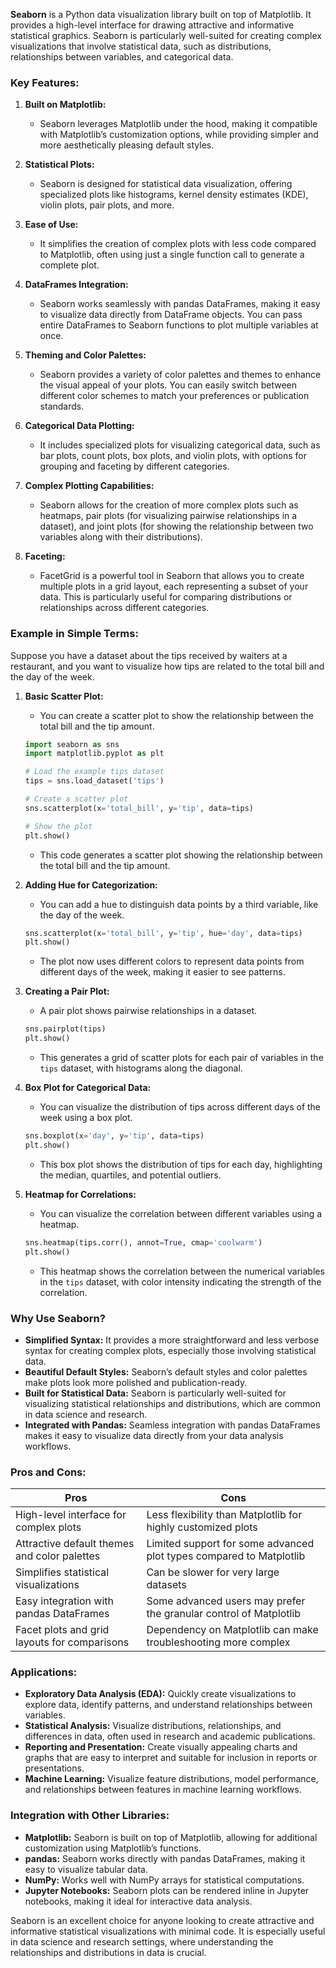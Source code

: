 **Seaborn** is a Python data visualization library built on top of Matplotlib. It provides a high-level interface for drawing attractive and informative statistical graphics. Seaborn is particularly well-suited for creating complex visualizations that involve statistical data, such as distributions, relationships between variables, and categorical data.

### **Key Features:**

1. **Built on Matplotlib:**
   - Seaborn leverages Matplotlib under the hood, making it compatible with Matplotlib’s customization options, while providing simpler and more aesthetically pleasing default styles.

2. **Statistical Plots:**
   - Seaborn is designed for statistical data visualization, offering specialized plots like histograms, kernel density estimates (KDE), violin plots, pair plots, and more.

3. **Ease of Use:**
   - It simplifies the creation of complex plots with less code compared to Matplotlib, often using just a single function call to generate a complete plot.

4. **DataFrames Integration:**
   - Seaborn works seamlessly with pandas DataFrames, making it easy to visualize data directly from DataFrame objects. You can pass entire DataFrames to Seaborn functions to plot multiple variables at once.

5. **Theming and Color Palettes:**
   - Seaborn provides a variety of color palettes and themes to enhance the visual appeal of your plots. You can easily switch between different color schemes to match your preferences or publication standards.

6. **Categorical Data Plotting:**
   - It includes specialized plots for visualizing categorical data, such as bar plots, count plots, box plots, and violin plots, with options for grouping and faceting by different categories.

7. **Complex Plotting Capabilities:**
   - Seaborn allows for the creation of more complex plots such as heatmaps, pair plots (for visualizing pairwise relationships in a dataset), and joint plots (for showing the relationship between two variables along with their distributions).

8. **Faceting:**
   - FacetGrid is a powerful tool in Seaborn that allows you to create multiple plots in a grid layout, each representing a subset of your data. This is particularly useful for comparing distributions or relationships across different categories.

### **Example in Simple Terms:**

Suppose you have a dataset about the tips received by waiters at a restaurant, and you want to visualize how tips are related to the total bill and the day of the week.

1. **Basic Scatter Plot:**
   - You can create a scatter plot to show the relationship between the total bill and the tip amount.

   ```python
   import seaborn as sns
   import matplotlib.pyplot as plt

   # Load the example tips dataset
   tips = sns.load_dataset('tips')

   # Create a scatter plot
   sns.scatterplot(x='total_bill', y='tip', data=tips)

   # Show the plot
   plt.show()
   ```

   - This code generates a scatter plot showing the relationship between the total bill and the tip amount.

2. **Adding Hue for Categorization:**
   - You can add a hue to distinguish data points by a third variable, like the day of the week.

   ```python
   sns.scatterplot(x='total_bill', y='tip', hue='day', data=tips)
   plt.show()
   ```

   - The plot now uses different colors to represent data points from different days of the week, making it easier to see patterns.

3. **Creating a Pair Plot:**
   - A pair plot shows pairwise relationships in a dataset.

   ```python
   sns.pairplot(tips)
   plt.show()
   ```

   - This generates a grid of scatter plots for each pair of variables in the `tips` dataset, with histograms along the diagonal.

4. **Box Plot for Categorical Data:**
   - You can visualize the distribution of tips across different days of the week using a box plot.

   ```python
   sns.boxplot(x='day', y='tip', data=tips)
   plt.show()
   ```

   - This box plot shows the distribution of tips for each day, highlighting the median, quartiles, and potential outliers.

5. **Heatmap for Correlations:**
   - You can visualize the correlation between different variables using a heatmap.

   ```python
   sns.heatmap(tips.corr(), annot=True, cmap='coolwarm')
   plt.show()
   ```

   - This heatmap shows the correlation between the numerical variables in the `tips` dataset, with color intensity indicating the strength of the correlation.

### **Why Use Seaborn?**

- **Simplified Syntax:** It provides a more straightforward and less verbose syntax for creating complex plots, especially those involving statistical data.
- **Beautiful Default Styles:** Seaborn’s default styles and color palettes make plots look more polished and publication-ready.
- **Built for Statistical Data:** Seaborn is particularly well-suited for visualizing statistical relationships and distributions, which are common in data science and research.
- **Integrated with Pandas:** Seamless integration with pandas DataFrames makes it easy to visualize data directly from your data analysis workflows.

### **Pros and Cons:**

| **Pros**                                      | **Cons**                                           |
|-----------------------------------------------|----------------------------------------------------|
| High-level interface for complex plots        | Less flexibility than Matplotlib for highly customized plots |
| Attractive default themes and color palettes  | Limited support for some advanced plot types compared to Matplotlib |
| Simplifies statistical visualizations         | Can be slower for very large datasets              |
| Easy integration with pandas DataFrames       | Some advanced users may prefer the granular control of Matplotlib |
| Facet plots and grid layouts for comparisons  | Dependency on Matplotlib can make troubleshooting more complex |

### **Applications:**

- **Exploratory Data Analysis (EDA):** Quickly create visualizations to explore data, identify patterns, and understand relationships between variables.
- **Statistical Analysis:** Visualize distributions, relationships, and differences in data, often used in research and academic publications.
- **Reporting and Presentation:** Create visually appealing charts and graphs that are easy to interpret and suitable for inclusion in reports or presentations.
- **Machine Learning:** Visualize feature distributions, model performance, and relationships between features in machine learning workflows.

### **Integration with Other Libraries:**

- **Matplotlib:** Seaborn is built on top of Matplotlib, allowing for additional customization using Matplotlib’s functions.
- **pandas:** Seaborn works directly with pandas DataFrames, making it easy to visualize tabular data.
- **NumPy:** Works well with NumPy arrays for statistical computations.
- **Jupyter Notebooks:** Seaborn plots can be rendered inline in Jupyter notebooks, making it ideal for interactive data analysis.

Seaborn is an excellent choice for anyone looking to create attractive and informative statistical visualizations with minimal code. It is especially useful in data science and research settings, where understanding the relationships and distributions in data is crucial.